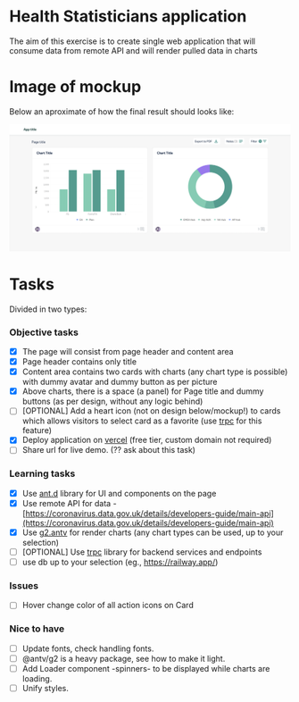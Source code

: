 # Health Statisticians application

The aim of this exercise is to create single web application that will consume data from remote API and will render pulled data in charts

# Image of mockup

Below an aproximate of how the final result should looks like:

![Mockup of final page](/documentation/mock-ui.png)

# Tasks

Divided in two types:

### Objective tasks

- [x] The page will consist from page header and content area
- [x] Page header contains only title
- [x] Content area contains two cards with charts (any chart type is possible) with dummy avatar and dummy button as per picture
- [x] Above charts, there is a space (a panel) for Page title and dummy buttons (as per design, without any logic behind)
- [ ] [OPTIONAL] Add a heart icon (not on design below/mockup!) to cards which allows visitors to select card as a favorite (use [trpc](https://trpc.io/) for this feature)
- [x] Deploy application on [vercel](https://vercel.com/) (free tier, custom domain not required)
- [ ] Share url for live demo. (?? ask about this task)

### Learning tasks

- [x] Use [ant.d](https://ant.desing) library for UI and components on the page
- [x] Use remote API for data - [https://coronavirus.data.gov.uk/details/developers-guide/main-api](https://coronavirus.data.gov.uk/details/developers-guide/main-api)
- [x] Use [g2.antv](https://g2.antv.vision/en/examples/gallery) for render charts (any chart types can be used, up to your selection)
- [ ] [OPTIONAL] Use [trpc](https://trpc.io/) library for backend services and endpoints
- [ ] use db up to your selection (eg., https://railway.app/)

### Issues

- [ ] Hover change color of all action icons on Card

### Nice to have

- [ ] Update fonts, check handling fonts.
- [ ] @antv/g2 is a heavy package, see how to make it light.
- [ ] Add Loader component -spinners- to be displayed while charts are loading.
- [ ] Unify styles.
